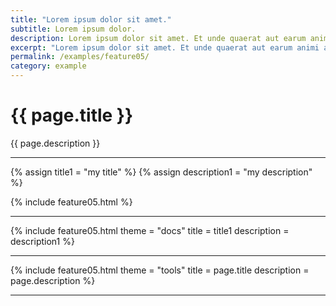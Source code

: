 ```yaml
---
title: "Lorem ipsum dolor sit amet."
subtitle: Lorem ipsum dolor.
description: Lorem ipsum dolor sit amet. Et unde quaerat aut earum animi aut explicabo saepe qui quibusdam accusamus ut velit asperiores vel natus temporibus. Qui sapiente saepe qui totam saepe est suscipit quia vel error provident cum omnis eius aut galisum rem nulla dolor? Qui internos voluptas est nulla odit est temporibus expedita eos quidem cumque. Ea voluptates eligendi quo rerum libero et molestiae harum vel fugit magni et cupiditate optio At quia consequuntur ut exercitationem laboriosam. Cum blanditiis voluptatibus At amet sunt At quia deleniti id quibusdam neque ut odio placeat.
excerpt: "Lorem ipsum dolor sit amet. Et unde quaerat aut earum animi aut explicabo saepe qui quibusdam accusamus ut velit asperiores vel natus temporibus."
permalink: /examples/feature05/
category: example
---
```


<h1>{{ page.title }}</h1>
<p class = "text-justify">{{ page.description }}</p>
<hr>
{% assign title1 = "my title" %}
{% assign description1 = "my description" %}

{% include feature05.html %}<hr>
{% include feature05.html   theme = "docs"
                            title = title1
                            description = description1
 %}<hr>
{% include feature05.html   theme = "tools"
                            title = page.title
                            description = page.description
 %}<hr>
